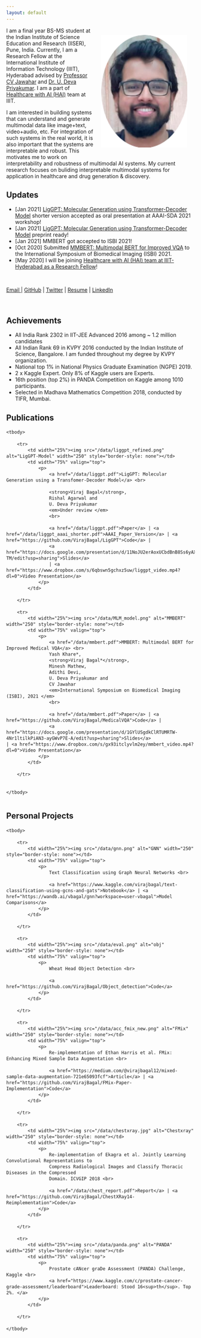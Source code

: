 ```yaml
---
layout: default
---
```

<img style="float:right;padding:20px;"
src="/data/viraj_elipse.png" alt="profile picture" width="230" height="300">

<!-- <img style="width=305px;height=435px;float:right;padding:20px;"
src="/image/personal-photo.jpg" alt="profile picture" width="230" height="300"> -->

I am a final year BS-MS student at the Indian Institute of Science Education and Research (IISER), Pune, India. Currently, 
I am a Research Fellow at the International Institute of Information Technology (IIIT), Hyderabad advised by
[Professor CV Jawahar](https://faculty.iiit.ac.in/~jawahar/) and [Dr. U. Deva Priyakumar](http://devalab.org/).
I am a part of [Healthcare with AI (HAI)](https://blogs.iiit.ac.in/hai/) team at IIIT.


I am interested in building systems that can understand and generate multimodal data like image+text, video+audio, etc.
For integration of such systems in the real world, it is also important that the systems are interpretable and robust.
This motivates me to work on interpretability and robustness of multimodal AI systems. My current research focuses on buliding 
interpretable multimodal systems for application in healthcare and drug generation & discovery. 

## Updates

<!--<span style="color:red;">Updates</span>-->
<ul>
<li> [Jan 2021] <a href="data/liggpt.pdf">LigGPT: Molecular Generation using Transformer-Decoder Model</a> shorter version accepted as oral presentation at AAAI-SDA 2021 workshop!</li>
<li> [Jan 2021] <a href="data/liggpt.pdf">LigGPT: Molecular Generation using Transformer-Decoder Model</a> preprint ready!</li>
<li> [Jan 2021] MMBERT got accepted to ISBI 2021! </li>
<li> [Oct 2020] Submitted  <a href="data/mmbert.pdf">MMBERT: Multimodal BERT for Improved VQA</a> to
the International Symposium of Biomedical Imaging (ISBI) 2021.
</li>
<li> [May 2020] I will be joining <a href="https://blogs.iiit.ac.in/hai/">Healthcare with AI (HAI) team at IIIT-Hyderabad as a Research Fellow</a>!
</li>
</ul>


<br />
<p> <a href="mailto:virajbagal12@gmail.com"> Email </a> | <a href="http://github.com/VirajBagal/">GitHub</a> | <a href="http://twitter.com/viraj_bagal/">Twitter</a> | <a href="/data/resume.pdf">Resume</a>  | 
<a href="https://www.linkedin.com/in/viraj-bagal-02035b194/">LinkedIn</a> </p>

<br />


## Achievements

<!--<span style="color:red;">Updates</span>-->
<ul>
<li> All India Rank 2302 in IIT-JEE Advanced 2016 among ~ 1.2 million candidates </li>
<li> All Indian Rank 69 in KVPY 2016 conducted by the Indian Institute of Science, Bangalore. I am 
funded throughout my degree by KVPY organization. </li>
<li> National top 1% in National Physics Graduate Examination (NGPE) 2019. </li>
<li> 2 x Kaggle Expert. Only 8% of Kaggle users are Experts. </li>
<li> 16th position (top 2%) in PANDA Competition on Kaggle among 1010 participants. </li>
<li> Selected in Madhava Mathematics Competition 2018, conducted by TIFR, Mumbai.
</li>
</ul>


## Publications

<table width="100%" align="center" border="0" cellspacing="0" cellpadding="20">

	<tbody>
		
		<tr>
			<td width="25%"><img src="/data/liggpt_refined.png" alt="LigGPT-Model" width="250" style="border-style: none"></td>
			<td width="75%" valign="top">
				<p>
					<a href="/data/liggpt.pdf">LigGPT: Molecular Generation using a Transfomer-Decoder Model</a> <br>
					
					<strong>Viraj Bagal</strong>,
					Rishal Agarwal and
					U. Deva Priyakumar
					<em>Under review </em>
					<br>

					<a href="/data/liggpt.pdf">Paper</a> | <a href="/data/liggpt_aaai_shorter.pdf">AAAI_Paper_Version</a> | <a 		  href="https://github.com/VirajBagal/LigGPT">Code</a> | 
					<a href="https://docs.google.com/presentation/d/11NoJU2erAoxUCbdBnB8Ss6yAXTJPnnX9CygB6Dl2-TM/edit?usp=sharing">Slides</a>
					| <a href="https://www.dropbox.com/s/6qbswn5gchxz5uw/liggpt_video.mp4?dl=0">Video Presentation</a>
				</p>
			</td>

		</tr>
		
		<tr>
			<td width="25%"><img src="/data/MLM_model.png" alt="MMBERT" width="250" style="border-style: none"></td>
			<td width="75%" valign="top">
				<p>
					<a href="/data/mmbert.pdf">MMBERT: Multimodal BERT for Improved Medical VQA</a> <br>
					Yash Khare*,
					<strong>Viraj Bagal*</strong>,
					Minesh Mathew,
					Adithi Devi,
					U. Deva Priyakumar and
					CV Jawahar
					<em>International Symposium on Biomedical Imaging (ISBI), 2021 </em>
					<br>

					<a href="/data/mmbert.pdf">Paper</a> | <a href="https://github.com/VirajBagal/MedicalVQA">Code</a> |
					<a href="https://docs.google.com/presentation/d/1GYlUSgdkClRTUMRTW-4Nr1ltilkPiAN3-ayGWvP7E-A/edit?usp=sharing">Slides</a>					 | <a href="https://www.dropbox.com/s/gx93itclyvlm2ey/mmbert_video.mp4?dl=0">Video Presentation</a>
				</p>
			</td>

		</tr>
		
		
	</tbody>
</table> 

## Personal Projects

<table width="100%" align="center" border="0" cellspacing="0" cellpadding="20">

	<tbody>
	
		<tr>
			<td width="25%"><img src="/data/gnn.png" alt="GNN" width="250" style="border-style: none"></td>
			<td width="75%" valign="top">
				<p>
					Text Classification using Graph Neural Networks <br>

					<a href="https://www.kaggle.com/virajbagal/text-classification-using-gcns-and-gats">Notebook</a> | <a href="https://wandb.ai/vbagal/gnn?workspace=user-vbagal">Model Comparisons</a>
				</p>
			</td>

		</tr>
		
		<tr>
			<td width="25%"><img src="/data/eval.png" alt="obj" width="250" style="border-style: none"></td>
			<td width="75%" valign="top">
				<p>
					Wheat Head Object Detection <br>

					<a href="https://github.com/VirajBagal/Object_detection">Code</a>
				</p>
			</td>

		</tr>
		
		<tr>
			<td width="25%"><img src="/data/acc_fmix_new.png" alt="FMix" width="250" style="border-style: none"></td>
			<td width="75%" valign="top">
				<p>
					Re-implementation of Ethan Harris et al. FMix: Enhancing Mixed Sample Data Augmentation <br>

					<a href="https://medium.com/@virajbagal12/mixed-sample-data-augmentation-721e65093fcf">Article</a> | <a href="https://github.com/VirajBagal/FMix-Paper-Implementation">Code</a>
				</p>
			</td>

		</tr>
		
		<tr>
			<td width="25%"><img src="/data/chestxray.jpg" alt="Chestxray" width="250" style="border-style: none"></td>
			<td width="75%" valign="top">
				<p>
					Re-implementation of Ekagra et al. Jointly Learning Convolutional Representations to
					Compress Radiological Images and Classify Thoracic Diseases in the Compressed
					Domain. ICVGIP 2018 <br>

					<a href="/data/chest_report.pdf">Report</a> | <a href="https://github.com/VirajBagal/ChestXRay14-Reimplementation">Code</a>
				</p>
			</td>

		</tr>
		
		<tr>
			<td width="25%"><img src="/data/panda.png" alt="PANDA" width="250" style="border-style: none"></td>
			<td width="75%" valign="top">
				<p>
					Prostate cANcer graDe Assessment (PANDA) Challenge, Kaggle <br>
					<a href="https://www.kaggle.com/c/prostate-cancer-grade-assessment/leaderboard">Leaderboard: Stood 16<sup>th</sup>. Top 2%. </a>
				</p>
			</td>

		</tr>
		
	</tbody>
</table> 
